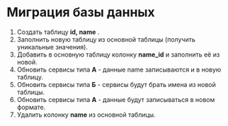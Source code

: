 <h1> Миграция базы данных </h1>

<ol>
    <li> Создать таблицу <strong>id, name</strong> .                   </li>
    <li> Заполнить новую таблицу из основной таблицы
         (получить уникальные значения).                               </li>
    <li> Добавить в основную таблицу колонку <strong>name_id</strong>
         и заполнить её из новой.                                      </li>
    <li> Обновить сервисы типа <strong>А</strong> - данные name
         записываются и в новую таблицу.                               </li>
    <li> Обновить сервисы типа <strong>Б</strong> - сервисы будут
         брать имена из новой таблицы.                                 </li>
    <li> Обновить сервисы типа <strong>А</strong> - данные будут
         записываться в новом формате.                                 </li>
    <li> Удалить колонку <strong>name</strong> из основной таблицы.    </li>
</ol>